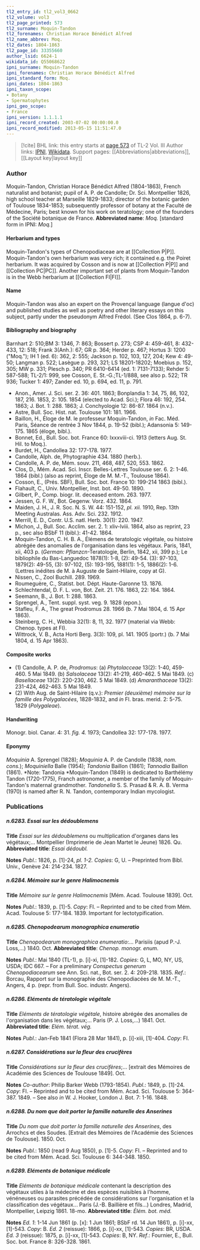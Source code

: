 ```yaml
---
tl2_entry_id: tl2_vol3_0662
tl2_volume: vol3
tl2_page_printed: 573
tl2_surname: Moquin-Tandon
tl2_forenames: Christian Horace Bénédict Alfred
tl2_name_abbrev: Moq.
tl2_dates: 1804-1863
tl2_page_id: 33355660
author_lsid: 6624-1
wikidata_id: Q55068622
ipni_surname: Moquin-Tandon
ipni_forenames: Christian Horace Bénédict Alfred
ipni_standard_form: Moq.
ipni_dates: 1804-1863
ipni_taxon_scope: 
- Botany
- Spermatophytes
ipni_geo_scope: 
- France
ipni_version: 1.1.1.1
ipni_record_created: 2003-07-02 00:00:00.0
ipni_record_modified: 2013-05-15 11:51:47.0
---
```


> [!cite] BHL link: this entry starts at [page 573](https://www.biodiversitylibrary.org/page/33355660) of TL-2 Vol. III
> Author links: [IPNI](https://www.ipni.org/a/6624-1), [Wikidata](https://www.wikidata.org/wiki/Q55068622). Support pages: [[Abbreviations|abbreviations]], [[Layout key|layout key]]

### Author

Moquin-Tandon, Christian Horace Bénédict Alfred (1804-1863), French naturalist and botanist; pupil of A. P. de Candolle; Dr. Sci. Montpellier 1826, high school teacher at Marseille 1829-1833; director of the botanic garden of Toulouse 1834-1853; subsequently professor of botany at the Faculté de Médecine, Paris; best known for his work on teratology; one of the founders of the Société botanique de France. 
**Abbreviated name**: *Moq.* \[standard form in IPNI: *Moq.*\]

#### Herbarium and types

Moquin-Tandon's types of Chenopodiaceae are at [[Collection P|P]]. Moquin-Tandon's own herbarium was very rich; it contained e.g. the Poiret herbarium. It was acquired by Cosson and is now at [[Collection P|P]] and [[Collection PC|PC]]. Another important set of plants from Moquin-Tandon is in the Webb herbarium at [[Collection FI|FI]].

#### Name

Moquin-Tandon was also an expert on the Provençal language (langue d'oc) and published studies as well as poetry and other literary essays on this subject, partly under the pseudonym Alfred Frédol. (See Clos 1864, p. 6-7).

#### Bibliography and biography

Barnhart 2: 510;BM 3: 1346, 7: 863; Bossert p. 273; CSP 4: 459-461, 8: 432-433, 12: 518; Frank 3(Anh.): 67; GR p. 364; Herder p. 467; Hortus 3: 1200 ("Moq."); IH 1 (ed. 6): 362, 2: 555; Jackson p. 102, 103, 127, 204; Kew 4: 49-50; Langman p. 522; Lasègue p. 293, 321; LS 18201-18202; Moebius p. 152, 305; MW p. 331; Plesch p. 340; PR 6410-6414 (ed. 1: 7131-7133); Rehder 5: 587-588; TL-2/1: 999, see Cosson, E. St.-G.;TL-1/888, see also p. 522; TR 936; Tucker 1: 497; Zander ed. 10, p. 694, ed. 11, p. 791.
- Anon., Amer. J. Sci. ser. 2. 36: 401. 1863; Bonplandia 1: 34, 75, 86, 102, 187, 216. 1853, 2: 105. 1854 (elected to Acad. Sci.); Flora 46: 192, 254. 1863; J. Bot. 1: 288. 1863; J. Conchyologie 12: 86-87. 1864 (n.v.).
- Astre, Bull. Soc. Hist. nat. Toulouse 101: 181. 1966.
- Baillon, H., Éloge de M. le professeur Moquin-Tandon, *in* Fac. Méd. Paris, Séance de rentrée 3 Nov 1844, p. 19-52 (bibl.); Adansonia 5: 149-175. 1865 (éloge, bibl.).
- Bonnet, Ed., Bull. Soc. bot. France 60: lxxxviii-ci. 1913 (letters Aug. St. Hil. to Moq.).
- Burdet, H., Candollea 32: 177-178. 1977.
- Candolle, Alph. de, Phytographie 434. 1880 (herb.).
- Candolle, A. P. de, Mém. souv. 211, 468, 487, 520, 553. 1862.
- Clos, D., Mém. Acad. Sci. Inscr. Belles-Lettres Toulouse ser. 6. 2: 1-46. 1864 (bibl.) (also as reprint, Éloge de M. M.-T., Toulouse 1864).
- Cosson, E., (Prés. SBF), Bull. Soc. bot. France 10: 199-214 1863 (bibl.).
- Flahault, C., Univ. Montpellier, Inst. bot. 49-50. 1890.
- Gilbert, P., Comp. biogr. lit. deceased entom. 263. 1977.
- Jessen, G. F. W., Bot. Gegenw. Vorz. 432. 1864.
- Maiden, J. H., J. R. Soc. N. S. W. 44: 151-152, *pl. xii.* 1910, Rep. 13th Meeting Australas. Ass. Adv. Sci. 232. 1912.
- Merrill, E. D., Contr. U.S. natl. Herb. 30(1): 220. 1947.
- Michon, J., Bull. Soc. Acclim. ser. 2. 1: xliv-lviii. 1864, also as reprint, 23 p., sec also BSbF 11 (bibl.): 41-42. 1864.
- Moquin-Tandon, C. H. B. A., Élémens de teratologic végétale, ou histoire abrégée des anomalies de l'organisation dans les végétaux. Paris, 1841, xii, 403 p. (*German: Pflanzcn*-Teratologie, Berlin, 1842, xii, 399 p.); Le bibliophile du Bas-Languedoc 1878(1): 1-8, (2): 49-54. (3): 97-103, 1879(2): 49-55, (3): 97-102, (5): 193-195, 1881(1): 1-5, 1886(2): 1-6. (Lettres inédites de M. à Auguste de Saint-Hilaire, copy at G).
- Nissen, C., Zool Buchill. 289. 1969.
- Roumeguère, C., Statist. bot. Dépt. Haute-Garonne 13. 1876.
- Schlechtendal, D. F. L. von, Bot. Zeit. 21. 176. 1863, 22: 164. 1864.
- Seemann, B., J. Bot. 1: 288. 1863.
- Sprengel, A., Tent. suppl. syst. veg. 9. 1828 (epon.).
- Stafleu, F. A., The great Prodromus 28. 1966 (b. 7 Mai 1804, d. 15 Apr 1863).
- Steinberg, C. H., Webbia 32(1): 8, 11, 32. 1977 (material via Webb: Chenop. types at FI).
- Wittrock, V. B., Acta Horti Berg. 3(3): 109, pl. 141. 1905 (portr.) (b. 7 Mai 1804, d. 15 Apr 1863).

#### Composite works

- (1) Candolle, A. P. de, *Prodromus*:
(a) *Phytolacceae* 13(2): 1-40, 459-460. 5 Mai 1849.
(b) *Salsolaceae* 13(2): 41-219, 460-462. 5 Mai 1849.
(c) *Basellaceae* 13(2): 220-230, 462. 5 Mai 1849.
(d) *Amaranthaceae* 13(2): 231-424, 462-463. 5 Mai 1849.
- (2) With Aug. de Saint-Hilaire (q.v.): *Premier (deuxième) mémoire sur la famille des Polygalacées*, 1828-1832, and *in* Fl. bras. merid. 2: 5-75. 1829 (*Polygaleae*).

#### Handwriting

Monogr. biol. Canar. 4: 31. *fig. 4.* 1973; Candollea 32: 177-178. 1977.

#### Eponymy

*Moquinia* A. Sprengel (1828); *Moquinia* A. P. de Candolle (1838, *nom. cons.*); *Moquiniella* Balle (1954); *Tandonia* Baillon (1861); *Tannodia* Baillon (1861). *Note: Tandonia *Moquin-Tandon (1849) is dedicated to Barthélémy Tandon (1720-1775), Franch astronomer, a member of the family of Moquin-Tandon's maternal grandmother. *Tandonella* S. S. Prasad & R. A. B. Verma (1970) is named after R. N. Tandon, contemporary Indian mycologist.

### Publications

##### n.6283. Essai sur les dédoublemens

**Title**
*Essai sur les dédoublemens* ou multiplication d'organes dans les végétaux;... Montpellier (Imprimerie de Jean Martet le Jeune) 1826. Qu.
**Abbreviated title**: *Essai dédoubl.*

**Notes**
*Publ*.: 1826, p. \[1\]-24, *pl. 1-2. Copies*: G, U. – Preprinted from Bibl. Univ., Genève 24: 214-234. 1827.

##### n.6284. Mémoire sur le genre Halimocnemis

**Title**
*Mémoire sur le genre Halimocnemis* \[Mém. Acad. Toulouse 1839\]. Oct.

**Notes**
*Publ*.: 1839, p. \[1\]-5. *Copy*: FI. – Reprinted and to be cited from Mém. Acad. Toulouse 5: 177-184. 1839. Important for lectotypification.

##### n.6285. Chenopodearum monographica enumeratio

**Title**
*Chenopodearum monographica enumeratio*:... Parisiis (apud P.-J. Loss,...) 1840. Oct.
**Abbreviated title**: *Chenop. monogr. enum.*

**Notes**
*Publ*.: Mai 1840 (TL-1), p. \[i\]-xi, \[1\]-182. *Copies*: G, L, MO, NY, US, USDA; IDC 667. – For a preliminary *Conspectus generum Chenopodiacearum* see Ann. Sci. nat., Bot. ser. 2. 4: 209-218. 1835.
*Ref*.: Borcau, Rapport sur la monographie des Chenopodiacées de M. M.-T., Angers, 4 p. (repr. from Bull. Soc. industr. Angers).

##### n.6286. Eléments de tératologie végétale

**Title**
*Eléments de tératologie végétale*, histoire abrégée des anomalies de l'organisation dans les végétaux;... Paris (P. J. Loss,...) 1841. Oct.
**Abbreviated title**: *Elém. térat. vég.*

**Notes**
*Publ*.: Jan-Feb 1841 (Flora 28 Mar 1841), p. \[i\]-xiii, \[1\]-404. *Copy*: FI.

##### n.6287. Considérations sur la fleur des crucifères

**Title**
*Considérations sur la fleur des crucifères*;... \[extrait des Mémoires de Académie des Sciences de Toulouse 1849\]. Oct.

**Notes**
*Co-author*: Philip Barker Webb (1793-1854).
*Publ*.: 1849, p. \[1\]-24. *Copy*: FI. – Reprinted and to be cited from Mém. Acad. Sci. Toulouse 5: 364-387. 1849. – See also *in* W. J. Hooker, London J. Bot. 7: 1-16. 1848.

##### n.6288. Du nom que doit porter la famille naturelle des Anserines

**Title**
*Du nom que doit porter la famille naturelle des Anserines*, des Arrochcs et des Soudes. \[Extrait des Mémoires de l'Académie des Sciences de Toulouse\]. 1850. Oct.

**Notes**
*Publ*.: 1850 (read 9 Aug 1850), p. \[1\]-5. *Copy*: FI. – Reprinted and to be cited from Mém. Acad. Sci. Toulouse 6: 344-348. 1850.

##### n.6289. Eléments de botanique médicale

**Title**
*Eléments de botanique médicale* contenant la description des végétaux utiles à la médecine et des espèces nuisibles à l'homme, vénéneuses ou parasites précédée de considérations sur l'organisation et la classification des végétaux... Paris (J.-B. Baillière et fils...) Londres, Madrid, Montpellier, Leipzig 1861. 18-mo.
**Abbreviated title**: *Élém. bot. méd.*

**Notes**
*Ed. 1*: 1-14 Jun 1861 (p. \[x\]: 1 Jun 1861; BSbF rd. 14 Jun 1861), p. \[i\]-xx, \[1\]-543. *Copy*: B.
*Ed. 2* (reissue): 1866, p. \[i\]-xx, \[1\]-543. *Copies*: BR, USDA.
*Ed. 3* (reissue): 1875, p. \[i\]-xx, \[1\]-543. *Copies*: B, NY.
*Ref*.: Fournier, E., Bull. Soc. bot. France 8: 326-328. 1861.

